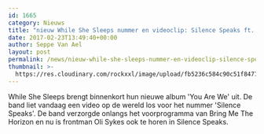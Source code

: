 ```yaml
---
id: 1665
category: Nieuws
title: "nieuw While She Sleeps nummer en videoclip: Silence Speaks ft. Oli Sykes"
date: 2017-02-23T13:49:40+00:00
author: Seppe Van Ael
layout: post
permalink: /news/nieuw-while-she-sleeps-nummer-en-videoclip-silence-speaks-ft-oli-sykes/
thumbnail: >-
  https://res.cloudinary.com/rockxxl/image/upload/fb5236c584c90c51f8477db888dcf2f8.jpg
---
```

While She Sleeps brengt binnenkort hun nieuwe album 'You Are We' uit. De band liet vandaag een video op de wereld los voor het nummer 'Silence Speaks'. De band verzorgde onlangs het voorprogramma van Bring Me The Horizon en nu is frontman Oli Sykes ook te horen in Silence Speaks.
